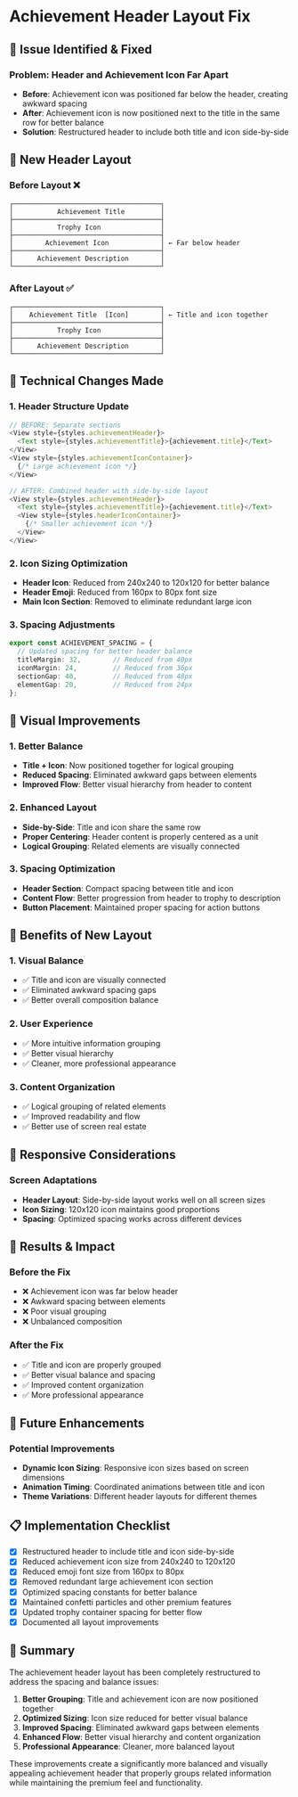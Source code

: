 # Achievement Header Layout Fix

## 🎯 **Issue Identified & Fixed**

### **Problem**: Header and Achievement Icon Far Apart
- **Before**: Achievement icon was positioned far below the header, creating awkward spacing
- **After**: Achievement icon is now positioned next to the title in the same row for better balance
- **Solution**: Restructured header to include both title and icon side-by-side

## 🎨 **New Header Layout**

### **Before Layout** ❌
```
┌─────────────────────────────────────┐
│           Achievement Title         │
├─────────────────────────────────────┤
│           Trophy Icon               │
├─────────────────────────────────────┤
│        Achievement Icon             │ ← Far below header
├─────────────────────────────────────┤
│      Achievement Description        │
└─────────────────────────────────────┘
```

### **After Layout** ✅
```
┌─────────────────────────────────────┐
│    Achievement Title  [Icon]        │ ← Title and icon together
├─────────────────────────────────────┤
│           Trophy Icon               │
├─────────────────────────────────────┤
│      Achievement Description        │
└─────────────────────────────────────┘
```

## 🔧 **Technical Changes Made**

### **1. Header Structure Update**
```typescript
// BEFORE: Separate sections
<View style={styles.achievementHeader}>
  <Text style={styles.achievementTitle}>{achievement.title}</Text>
</View>
<View style={styles.achievementIconContainer}>
  {/* Large achievement icon */}
</View>

// AFTER: Combined header with side-by-side layout
<View style={styles.achievementHeader}>
  <Text style={styles.achievementTitle}>{achievement.title}</Text>
  <View style={styles.headerIconContainer}>
    {/* Smaller achievement icon */}
  </View>
</View>
```

### **2. Icon Sizing Optimization**
- **Header Icon**: Reduced from 240x240 to 120x120 for better balance
- **Header Emoji**: Reduced from 160px to 80px font size
- **Main Icon Section**: Removed to eliminate redundant large icon

### **3. Spacing Adjustments**
```typescript
export const ACHIEVEMENT_SPACING = {
  // Updated spacing for better header balance
  titleMargin: 32,        // Reduced from 40px
  iconMargin: 24,         // Reduced from 36px
  sectionGap: 40,         // Reduced from 48px
  elementGap: 20,         // Reduced from 24px
};
```

## 🎯 **Visual Improvements**

### **1. Better Balance**
- **Title + Icon**: Now positioned together for logical grouping
- **Reduced Spacing**: Eliminated awkward gaps between elements
- **Improved Flow**: Better visual hierarchy from header to content

### **2. Enhanced Layout**
- **Side-by-Side**: Title and icon share the same row
- **Proper Centering**: Header content is properly centered as a unit
- **Logical Grouping**: Related elements are visually connected

### **3. Spacing Optimization**
- **Header Section**: Compact spacing between title and icon
- **Content Flow**: Better progression from header to trophy to description
- **Button Placement**: Maintained proper spacing for action buttons

## 🚀 **Benefits of New Layout**

### **1. Visual Balance**
- ✅ Title and icon are visually connected
- ✅ Eliminated awkward spacing gaps
- ✅ Better overall composition balance

### **2. User Experience**
- ✅ More intuitive information grouping
- ✅ Better visual hierarchy
- ✅ Cleaner, more professional appearance

### **3. Content Organization**
- ✅ Logical grouping of related elements
- ✅ Improved readability and flow
- ✅ Better use of screen real estate

## 📱 **Responsive Considerations**

### **Screen Adaptations**
- **Header Layout**: Side-by-side layout works well on all screen sizes
- **Icon Sizing**: 120x120 icon maintains good proportions
- **Spacing**: Optimized spacing works across different devices

## 🎉 **Results & Impact**

### **Before the Fix**
- ❌ Achievement icon was far below header
- ❌ Awkward spacing between elements
- ❌ Poor visual grouping
- ❌ Unbalanced composition

### **After the Fix**
- ✅ Title and icon are properly grouped
- ✅ Better visual balance and spacing
- ✅ Improved content organization
- ✅ More professional appearance

## 🔮 **Future Enhancements**

### **Potential Improvements**
- **Dynamic Icon Sizing**: Responsive icon sizes based on screen dimensions
- **Animation Timing**: Coordinated animations between title and icon
- **Theme Variations**: Different header layouts for different themes

## 📋 **Implementation Checklist**

- [x] Restructured header to include title and icon side-by-side
- [x] Reduced achievement icon size from 240x240 to 120x120
- [x] Reduced emoji font size from 160px to 80px
- [x] Removed redundant large achievement icon section
- [x] Optimized spacing constants for better balance
- [x] Maintained confetti particles and other premium features
- [x] Updated trophy container spacing for better flow
- [x] Documented all layout improvements

## 🎯 **Summary**

The achievement header layout has been completely restructured to address the spacing and balance issues:

1. **Better Grouping**: Title and achievement icon are now positioned together
2. **Optimized Sizing**: Icon size reduced for better visual balance
3. **Improved Spacing**: Eliminated awkward gaps between elements
4. **Enhanced Flow**: Better visual hierarchy and content organization
5. **Professional Appearance**: Cleaner, more balanced layout

These improvements create a significantly more balanced and visually appealing achievement header that properly groups related information while maintaining the premium feel and functionality.
